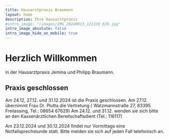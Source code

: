 ```yaml
---
title: Hausarztpraxis Braumann
layout: home
description: Ihre Hausarztpraxis
#intro_image: "/images/IMG_20240913_121310_639.jpg"
intro_image_absolute: false
intro_image_hide_on_mobile: true
---
```


# Herzlich Willkommen

in der Hausarztpraxis Jemina und Philipp Braumann.

## Praxis geschlossen

Am 24.12, 27.12. und 31.12.2024 ist die Praxis geschlossen.
Am 27.12. übernimmt Frau Dr. Plutta die Vertretung ( Watzmannstraße 27, 83395 Freilassing, Tel.: 08654 67629) 
Am 24.12. und 31.12. wenden sie sich bitte an den Kassenärztlichen Bereitschaftsdient (Tel.: 116117)

Am 23.12.2024 und 30.12.2024 findet nur Vormittags eine Notfallsprechstunde statt. Bitte melden sie sich auf jeden Fall telefonisch an.

